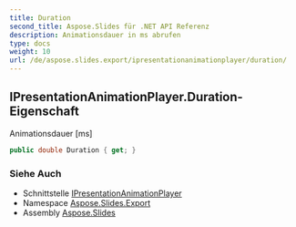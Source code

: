 ```yaml
---
title: Duration
second_title: Aspose.Slides für .NET API Referenz
description: Animationsdauer in ms abrufen
type: docs
weight: 10
url: /de/aspose.slides.export/ipresentationanimationplayer/duration/
---
```


## IPresentationAnimationPlayer.Duration-Eigenschaft

Animationsdauer [ms]

```csharp
public double Duration { get; }
```

### Siehe Auch

* Schnittstelle [IPresentationAnimationPlayer](../../ipresentationanimationplayer)
* Namespace [Aspose.Slides.Export](../../ipresentationanimationplayer)
* Assembly [Aspose.Slides](../../../)

<!-- DO NOT EDIT: generiert von xmldocmd für Aspose.Slides.dll -->